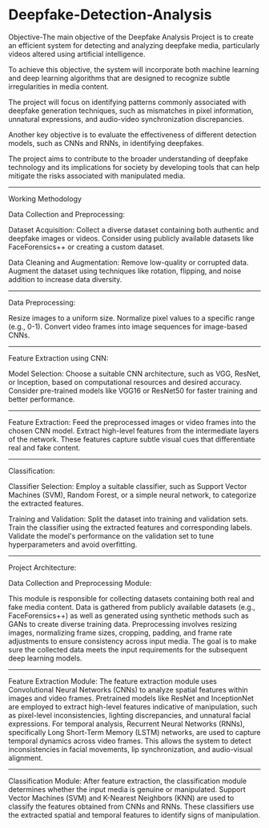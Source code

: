 # Deepfake-Detection-Analysis

Objective-The main objective of the Deepfake Analysis Project is to create an efficient system for detecting and analyzing deepfake media, particularly videos altered using artificial intelligence. 

To achieve this objective, the system will incorporate both machine learning and deep learning algorithms that are designed to recognize subtle irregularities in media content. 

The project will focus on identifying patterns commonly associated with deepfake generation techniques, such as mismatches in pixel information, unnatural expressions, and audio-video synchronization discrepancies.

Another key objective is to evaluate the effectiveness of different detection models, such as CNNs and RNNs, in identifying deepfakes. 

The project aims to contribute to the broader understanding of deepfake technology and its implications for society by developing tools that can help mitigate the risks associated with manipulated media.

--------------------------------------------------------------------------------------------------------------------------------------------------------------------------------------------------------------

Working Methodology

Data Collection and Preprocessing:

Dataset Acquisition:
Collect a diverse dataset containing both authentic and deepfake images or videos.
Consider using publicly available datasets like FaceForensics++ or creating a custom dataset.

Data Cleaning and Augmentation:
Remove low-quality or corrupted data.
Augment the dataset using techniques like rotation, flipping, and noise addition to increase data diversity.

--------------------------------------------------------------------------------------------------------------------------------------------------------------------------------------------------------------

Data Preprocessing:

Resize images to a uniform size.
Normalize pixel values to a specific range (e.g., 0-1).
Convert video frames into image sequences for image-based CNNs.

--------------------------------------------------------------------------------------------------------------------------------------------------------------------------------------------------------------
Feature Extraction using CNN:

Model Selection:
Choose a suitable CNN architecture, such as VGG, ResNet, or Inception, based on computational resources and desired accuracy.
Consider pre-trained models like VGG16 or ResNet50 for faster training and better performance.

--------------------------------------------------------------------------------------------------------------------------------------------------------------------------------------------------------------

Feature Extraction:
Feed the preprocessed images or video frames into the chosen CNN model.
Extract high-level features from the intermediate layers of the network.
These features capture subtle visual cues that differentiate real and fake content.

--------------------------------------------------------------------------------------------------------------------------------------------------------------------------------------------------------------

Classification:

Classifier Selection:
Employ a suitable classifier, such as Support Vector Machines (SVM), Random Forest, or a simple neural network, to categorize the extracted features.

Training and Validation:
Split the dataset into training and validation sets.
Train the classifier using the extracted features and corresponding labels.
Validate the model's performance on the validation set to tune hyperparameters and avoid overfitting.

--------------------------------------------------------------------------------------------------------------------------------------------------------------------------------------------------------------

Project Architecture:

Data Collection and Preprocessing Module:

This module is responsible for collecting datasets containing both real and fake media content. Data is gathered from publicly available datasets (e.g., FaceForensics++) as well as generated using synthetic methods such as GANs to create diverse training data.
Preprocessing involves resizing images, normalizing frame sizes, cropping, padding, and frame rate adjustments to ensure consistency across input media. The goal is to make sure the collected data meets the input requirements for the subsequent deep learning models.

--------------------------------------------------------------------------------------------------------------------------------------------------------------------------------------------------------------

Feature Extraction Module:
The feature extraction module uses Convolutional Neural Networks (CNNs) to analyze spatial features within images and video frames. Pretrained models like ResNet and InceptionNet are employed to extract high-level features indicative of manipulation, such as pixel-level inconsistencies, lighting discrepancies, and unnatural facial expressions.
For temporal analysis, Recurrent Neural Networks (RNNs), specifically Long Short-Term Memory (LSTM) networks, are used to capture temporal dynamics across video frames. This allows the system to detect inconsistencies in facial movements, lip synchronization, and audio-visual alignment.

--------------------------------------------------------------------------------------------------------------------------------------------------------------------------------------------------------------

Classification Module:
After feature extraction, the classification module determines whether the input media is genuine or manipulated. Support Vector Machines (SVM) and K-Nearest Neighbors (KNN) are used to classify the features obtained from CNNs and RNNs. These classifiers use the extracted spatial and temporal features to identify signs of manipulation.

